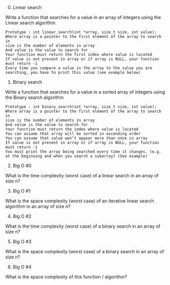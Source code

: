 0. Linear search

Write a function that searches for a value in an array of integers using the Linear search algorithm

    Prototype : int linear_search(int *array, size_t size, int value);
    Where array is a pointer to the first element of the array to search in
    size is the number of elements in array
    And value is the value to search for
    Your function must return the first index where value is located
    If value is not present in array or if array is NULL, your function must return -1
    Every time you compare a value in the array to the value you are searching, you have to print this value (see example below)

1. Binary search

Write a function that searches for a value in a sorted array of integers using the Binary search algorithm

    Prototype : int binary_search(int *array, size_t size, int value);
    Where array is a pointer to the first element of the array to search in
    size is the number of elements in array
    And value is the value to search for
    Your function must return the index where value is located
    You can assume that array will be sorted in ascending order
    You can assume that value won’t appear more than once in array
    If value is not present in array or if array is NULL, your function must return -1
    You must print the array being searched every time it changes. (e.g. at the beginning and when you search a subarray) (See example)

2. Big O #0

What is the time complexity (worst case) of a linear search in an array of size n?

3. Big O #1

What is the space complexity (worst case) of an iterative linear search algorithm in an array of size n?

4. Big O #2

What is the time complexity (worst case) of a binary search in an array of size n?

5. Big O #3

What is the space complexity (worst case) of a binary search in an array of size n?

6. Big O #4

What is the space complexity of this function / algorithm?
